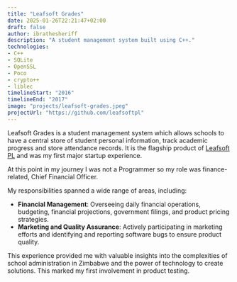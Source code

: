```yaml
---
title: "Leafsoft Grades"
date: 2025-01-26T22:21:47+02:00
draft: false
author: ibrathesheriff
description: "A student management system built using C++."
technologies:
- C++
- SQLite
- OpenSSL
- Poco
- crypto++
- liblec
timelineStart: "2016"
timelineEnd: "2017"
image: "projects/leafsoft-grades.jpeg"
projectUrl: "https://github.com/leafsoftpl"
---
```

Leafsoft Grades is a student management system which allows schools to have a central store of student personal information, track academic progress and store attendance records. It is the flagship product of [Leafsoft PL](https://github.com/leafsoftpl) and was my first major startup experience.

At this point in my journey I was not a Programmer so my role was finance-related, Chief Financial Officer.

My responsibilities spanned a wide range of areas, including:
+ **Financial Management**: Overseeing daily financial operations, budgeting, financial projections, government filings, and product pricing strategies.
+ **Marketing and Quality Assurance**: Actively participating in marketing efforts and identifying and reporting software bugs to ensure product quality.

This experience provided me with valuable insights into the complexities of school administration in Zimbabwe and the power of technology to create solutions. This marked my first involvement in product testing.